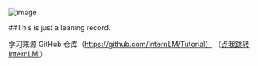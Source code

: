 ![image](https://github.com/user-attachments/assets/1af644de-307c-4197-b65c-c40fd5fcc0f0)



##This is just a leaning record.

学习来源 GitHub 仓库（https://github.com/InternLM/Tutorial） （<u>[点我跳转InternLMl](https://github.com/InternLM/Tutorial)</u>）

